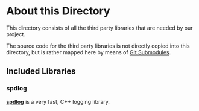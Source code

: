# About this Directory

This directory consists of all the third party 
libraries that are needed by our project. 

The source code for the third party 
libraries is not directly copied into this directory,
but is rather mapped here by means of
[Git Submodules](https://git-scm.com/book/en/v2/Git-Tools-Submodules).

## Included Libraries

### spdlog

[__spdlog__](https://github.com/gabime/spdlog) 
is a very fast,  C++ logging library.